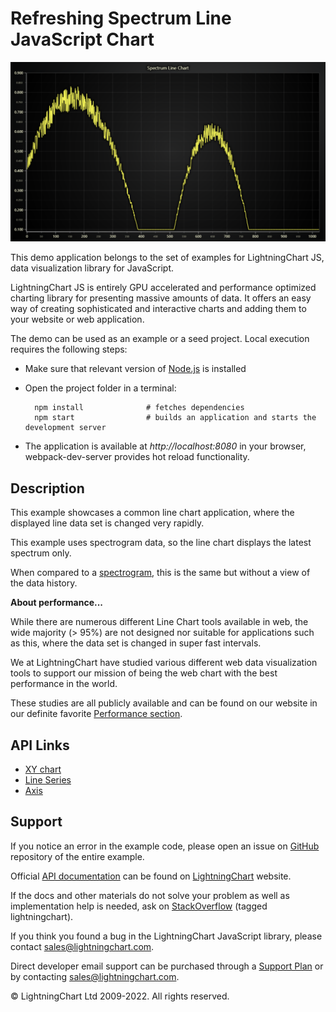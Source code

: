 # Refreshing Spectrum Line JavaScript Chart

![Refreshing Spectrum Line JavaScript Chart](RefreshingLine-darkGold.png)

This demo application belongs to the set of examples for LightningChart JS, data visualization library for JavaScript.

LightningChart JS is entirely GPU accelerated and performance optimized charting library for presenting massive amounts of data. It offers an easy way of creating sophisticated and interactive charts and adding them to your website or web application.

The demo can be used as an example or a seed project. Local execution requires the following steps:

-   Make sure that relevant version of [Node.js](https://nodejs.org/en/download/) is installed
-   Open the project folder in a terminal:

          npm install              # fetches dependencies
          npm start                # builds an application and starts the development server

-   The application is available at _http://localhost:8080_ in your browser, webpack-dev-server provides hot reload functionality.


## Description

This example showcases a common line chart application, where the displayed line data set is changed very rapidly.

This example uses spectrogram data, so the line chart displays the latest spectrum only.

When compared to a [spectrogram](https://lightningchart.com/lightningchart-js-interactive-examples/examples/lcjs-example-0805-spectrogramProjection.html), this is the same but without a view of the data history.

**About performance...**

While there are numerous different Line Chart tools available in web, the wide majority (> 95%) are not designed nor suitable for applications such as this, where the data set is changed in super fast intervals.

We at LightningChart have studied various different web data visualization tools to support our mission of being the web chart with the best performance in the world.

These studies are all publicly available and can be found on our website in our definite favorite [Performance section](https://lightningchart.com/high-performance-javascript-charts/).


## API Links

* [XY chart]
* [Line Series]
* [Axis]


## Support

If you notice an error in the example code, please open an issue on [GitHub][0] repository of the entire example.

Official [API documentation][1] can be found on [LightningChart][2] website.

If the docs and other materials do not solve your problem as well as implementation help is needed, ask on [StackOverflow][3] (tagged lightningchart).

If you think you found a bug in the LightningChart JavaScript library, please contact sales@lightningchart.com.

Direct developer email support can be purchased through a [Support Plan][4] or by contacting sales@lightningchart.com.

[0]: https://github.com/Arction/
[1]: https://lightningchart.com/lightningchart-js-api-documentation/
[2]: https://lightningchart.com
[3]: https://stackoverflow.com/questions/tagged/lightningchart
[4]: https://lightningchart.com/support-services/

© LightningChart Ltd 2009-2022. All rights reserved.


[XY chart]: https://lightningchart.com/js-charts/api-documentation/v6.0.0/classes/ChartXY.html
[Line Series]: https://lightningchart.com/js-charts/api-documentation/v6.0.0/classes/LineSeries.html
[Axis]: https://lightningchart.com/js-charts/api-documentation/v6.0.0/classes/Axis.html

